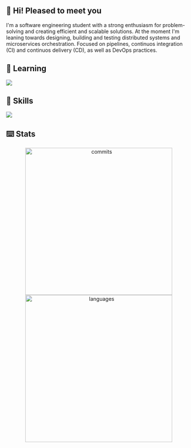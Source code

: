 ## 🦜 Hi! Pleased to meet you
I'm a software engineering student with a strong enthusiasm for problem-solving and creating efficient and scalable solutions. At the moment I'm leaning towards designing, building and testing distributed systems and microservices orchestration. Focused on pipelines, continuos integration (CI) and continuos delivery (CD), as well as DevOps practices.

## 🌱 Learning

<a href="https://skillicons.dev">
  <img src="https://skillicons.dev/icons?i=react,nextjs,ts,django,astro,kubernetes,mongodb,php,laravel,vue,tailwind&perline=5" />
</a>

## 🚀 Skills

<a href="https://skillicons.dev">
  <img src="https://skillicons.dev/icons?i=html,css,js,nodejs,py,c,cs,cpp,java,postman,mysql,docker,azure,git,figma,vscode,visualstudio,androidstudio&perline=5" />
</a>

## ⌨️ Stats

<p align="center">
    <img alt="commits" width="400px" src="https://github-readme-stats.vercel.app/api?username=sebasbello&count_private=true&show_icons=true&custom_title=GitHub&theme=github_dark&layout=compact&hide_border=true&rank_icon=github" /> <br>
    <img alt="languages" width="400px" src="https://github-readme-stats.vercel.app/api/top-langs/?username=sebasbello&count_private=true&custom_title=Stack&theme=github_dark&layout=normal&border_radius=8&hide_border=true&hide_title=true" />
</p>
